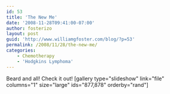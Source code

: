 ```yaml
---
id: 53
title: 'The New Me'
date: '2008-11-28T09:41:00-07:00'
author: fosterizo
layout: post
guid: 'http://www.williamgfoster.com/blog/?p=53'
permalink: /2008/11/28/the-new-me/
categories:
    - Chemotherapy
    - 'Hodgkins Lymphoma'
---
```


Beard and all! Check it out!
[gallery type="slideshow" link="file" columns="1" size="large" ids="877,878" orderby="rand"]